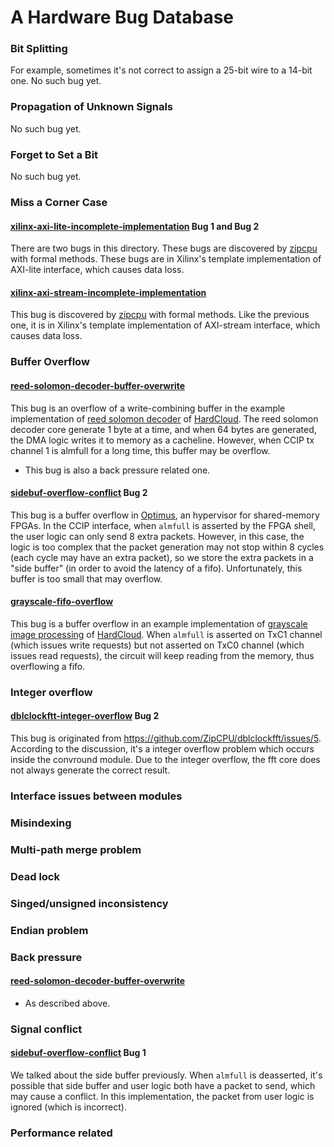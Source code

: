 # A Hardware Bug Database
### Bit Splitting
For example, sometimes it's not correct to assign a 25-bit wire to a 14-bit one. No such bug yet.

### Propagation of Unknown Signals
No such bug yet.

### Forget to Set a Bit
No such bug yet.

### Miss a Corner Case
#### [xilinx-axi-lite-incomplete-implementation](https://github.com/efeslab/hardware-bugbase/tree/master/xilinx-axi-lite-incomplete-implementation) Bug 1 and Bug 2
There are two bugs in this directory. These bugs are discovered by [zipcpu](https://zipcpu.com/formal/2018/12/28/axilite.html) with formal methods. These bugs are in Xilinx's template implementation of AXI-lite interface, which causes data loss.

#### [xilinx-axi-stream-incomplete-implementation](https://github.com/efeslab/hardware-bugbase/tree/master/xilinx-axi-stream-incomplete-implementation)
This bug is discovered by [zipcpu](https://zipcpu.com/dsp/2020/04/20/axil2axis.html) with formal methods. Like the previous one, it is in Xilinx's template implementation of AXI-stream interface, which causes data loss.

### Buffer Overflow
#### [reed-solomon-decoder-buffer-overwrite](https://github.com/efeslab/hardware-bugbase/tree/master/reed-solomon-decoder-buffer-overwrite)
This bug is an overflow of a write-combining buffer in the example implementation of [reed solomon decoder](https://github.com/omphardcloud/hardcloud/tree/master/samples/reed_solomon_decoder) of [HardCloud](https://omphardcloud.github.io/). The reed solomon decoder core generate 1 byte at a time, and when 64 bytes are generated, the DMA logic writes it to memory as a cacheline. However, when CCIP tx channel 1 is almfull for a long time, this buffer may be overflow.
* This bug is also a back pressure related one.

#### [sidebuf-overflow-conflict](https://github.com/efeslab/hardware-bugbase/tree/master/sidebuf-overflow-conflict) Bug 2
This bug is a buffer overflow in [Optimus](https://github.com/optimus-hypervisor), an hypervisor for shared-memory FPGAs. In the CCIP interface, when `almfull` is asserted by the FPGA shell, the user logic can only send 8 extra packets. However, in this case, the logic is too complex that the packet generation may not stop within 8 cycles (each cycle may have an extra packet), so we store the extra packets in a "side buffer" (in order to avoid the latency of a fifo). Unfortunately, this buffer is too small that may overflow. 

#### [grayscale-fifo-overflow](https://github.com/efeslab/hardware-bugbase/tree/master/grayscale-fifo-overflow)
This bug is a buffer overflow in an example implementation of [grayscale image processing](https://github.com/omphardcloud/hardcloud/tree/master/samples/grayscale) of [HardCloud](https://omphardcloud.github.io/). When `almfull` is asserted on TxC1 channel (which issues write requests) but not asserted on TxC0 channel (which issues read requests), the circuit will keep reading from the memory, thus overflowing a fifo.

### Integer overflow
#### [dblclockftt-integer-overflow](https://github.com/efeslab/hardware-bugbase/tree/master/dblclockfft-integer-overflow) Bug 2
This bug is originated from https://github.com/ZipCPU/dblclockfft/issues/5. According to the discussion, it's a integer overflow problem which occurs inside the convround module. Due to the integer overflow, the fft core does not always generate the correct result.



### Interface issues between modules

### Misindexing

### Multi-path merge problem

### Dead lock

### Singed/unsigned inconsistency

### Endian problem

### Back pressure
#### [reed-solomon-decoder-buffer-overwrite](https://github.com/efeslab/hardware-bugbase/tree/master/reed-solomon-decoder-buffer-overwrite)
* As described above.

### Signal conflict
#### [sidebuf-overflow-conflict](https://github.com/efeslab/hardware-bugbase/tree/master/sidebuf-overflow-conflict) Bug 1
We talked about the side buffer previously. When `almfull` is deasserted, it's possible that side buffer and user logic both have a packet to send, which may cause a conflict. In this implementation, the packet from user logic is ignored (which is incorrect).

### Performance related
